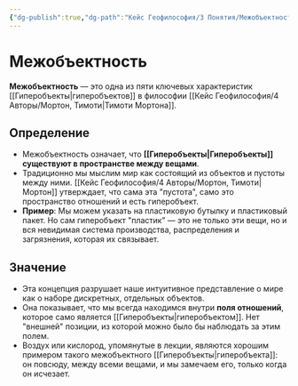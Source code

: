 ```yaml
---
{"dg-publish":true,"dg-path":"Кейс Геофилософия/3 Понятия/Межобъектность","permalink":"/kejs-geofilosofiya/3-ponyatiya/mezhobektnost/","dgShowLocalGraph":true}
---
```


# Межобъектность

**Межобъектность** — это одна из пяти ключевых характеристик [[Гиперобъекты\|гиперобъектов]] в философии [[Кейс Геофилософия/4 Авторы/Мортон, Тимоти\|Тимоти Мортона]].

## Определение
- Межобъектность означает, что **[[Гиперобъекты\|Гиперобъекты]] существуют в пространстве между вещами**.
- Традиционно мы мыслим мир как состоящий из объектов и пустоты между ними. [[Кейс Геофилософия/4 Авторы/Мортон, Тимоти\|Мортон]] утверждает, что сама эта "пустота", само это пространство отношений и есть гиперобъект.
- **Пример**: Мы можем указать на пластиковую бутылку и пластиковый пакет. Но сам гиперобъект "пластик" — это не только эти вещи, но и вся невидимая система производства, распределения и загрязнения, которая их связывает.

## Значение
- Эта концепция разрушает наше интуитивное представление о мире как о наборе дискретных, отдельных объектов.
- Она показывает, что мы всегда находимся внутри **поля отношений**, которое само является [[Гиперобъекты\|гиперобъектом]]. Нет "внешней" позиции, из которой можно было бы наблюдать за этим полем.
- Воздух или кислород, упомянутые в лекции, являются хорошим примером такого межобъектного [[Гиперобъекты\|гиперобъекта]]: он повсюду, между всеми вещами, и мы замечаем его, только когда он исчезает.